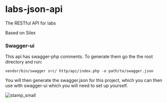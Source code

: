 # labs-json-api
The RESTful API for labs

Based on Silex

### Swagger-ui
This api has swagger-php comments. To generate them go the the root directory and run:

```vendor/bin/swagger src/ http/api/index.php -o path/to/swagger.json```

You will then generate the swagger.json for this project, which you can then use with swagger-ui which you will need to set up yourself.

![stamp_small](https://cloud.githubusercontent.com/assets/980959/9278343/27074a4c-42a8-11e5-8262-89c1d6f2217e.png)

